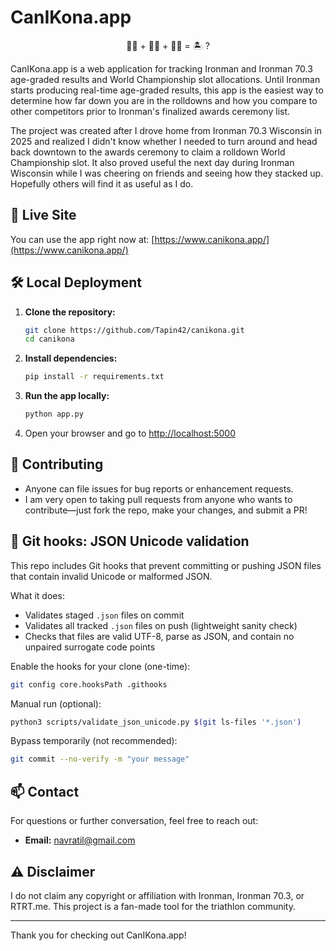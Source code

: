 
# CanIKona.app

<div align="center">
🏊‍♂️ + 🚴‍♂️ + 🏃‍♂️ = 🏝️ ?
</div>

CanIKona.app is a web application for tracking Ironman and Ironman 70.3 age-graded results and World Championship slot allocations. Until Ironman starts producing real-time age-graded results, this app is the easiest way to determine how far down you are in the rolldowns and how you compare to other competitors prior to Ironman's finalized awards ceremony list.

The project was created after I drove home from Ironman 70.3 Wisconsin in 2025 and realized I didn't know whether I needed to turn around and head back downtown to the awards ceremony to claim a rolldown World Championship slot. It also proved useful the next day during Ironman Wisconsin while I was cheering on friends and seeing how they stacked up. Hopefully others will find it as useful as I do.

## 🚀 Live Site

You can use the app right now at: [https://www.canikona.app/](https://www.canikona.app/)

## 🛠️ Local Deployment

1. **Clone the repository:**
   ```bash
   git clone https://github.com/Tapin42/canikona.git
   cd canikona
   ```
2. **Install dependencies:**
   ```bash
   pip install -r requirements.txt
   ```
3. **Run the app locally:**
   ```bash
   python app.py
   ```
4. Open your browser and go to [http://localhost:5000](http://localhost:5000)

## 🤝 Contributing

- Anyone can file issues for bug reports or enhancement requests.
- I am very open to taking pull requests from anyone who wants to contribute—just fork the repo, make your changes, and submit a PR!

## 🧩 Git hooks: JSON Unicode validation

This repo includes Git hooks that prevent committing or pushing JSON files that contain invalid Unicode or malformed JSON.

What it does:
- Validates staged `.json` files on commit
- Validates all tracked `.json` files on push (lightweight sanity check)
- Checks that files are valid UTF-8, parse as JSON, and contain no unpaired surrogate code points

Enable the hooks for your clone (one-time):

```bash
git config core.hooksPath .githooks
```

Manual run (optional):

```bash
python3 scripts/validate_json_unicode.py $(git ls-files '*.json')
```

Bypass temporarily (not recommended):

```bash
git commit --no-verify -m "your message"
```

## 📫 Contact

For questions or further conversation, feel free to reach out:
- **Email:** navratil@gmail.com

## ⚠️ Disclaimer

I do not claim any copyright or affiliation with Ironman, Ironman 70.3, or RTRT.me. This project is a fan-made tool for the triathlon community.

---

Thank you for checking out CanIKona.app!
